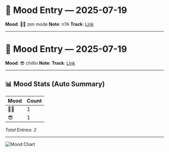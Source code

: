 # 🧠 Mood Entry — 2025-07-19
**Mood**: 🧘‍♂️ zen mode
**Note**: n?A
**Track**: [Link](https://music.apple.com/us/album/die-with-a-smile/1580118092?i=1580118094)

---

# 🧠 Mood Entry — 2025-07-19
**Mood**: 😎 chillin
**Note**: 
**Track**: [Link](https://music.apple.com/us/album/chihiro/1732431344?i=1732431353)

---

## 📊 Mood Stats (Auto Summary)

| Mood               | Count |
|--------------------|-------|
| 🧘‍♂️               |     1 |
| 😎                  |     1 |

_Total Entries: 2_

---

![Mood Chart](mood-chart.png)

